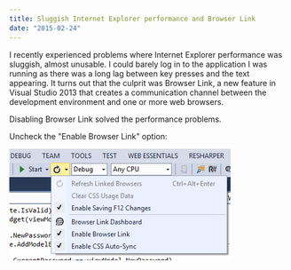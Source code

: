 ```yaml
---
title: Sluggish Internet Explorer performance and Browser Link
date: "2015-02-24"
---
```


I recently experienced problems where Internet Explorer performance was sluggish, almost unusable. I could barely log in to the application I was running as there was a long lag between key presses and the text appearing. It turns out that the culprit was Browser Link, a new feature in Visual Studio 2013 that creates a communication channel between the development environment and one or more web browsers.

Disabling Browser Link solved the performance problems.

Uncheck the "Enable Browser Link" option:

![Visual Studio screenshot](Untitled.png)
